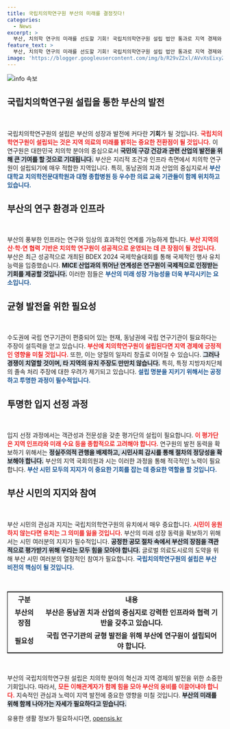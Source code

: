 ```yaml
---
title: 국립치의학연구원 부산의 미래를 결정짓다!
categories:
  - News
excerpt: >
  부산, 치의학 연구의 미래를 선도할 기회! 국립치의학연구원 설립 법안 통과로 지역 경제와 일자리에 새 활력을 불어넣을 전망. 부산 시민의 지지가 필요합니다!
feature_text: >
  부산, 치의학 연구의 미래를 선도할 기회! 국립치의학연구원 설립 법안 통과로 지역 경제와 일자리에 새 활력을 불어넣을 전망. 부산 시민의 지지가 필요합니다!
image: 'https://blogger.googleusercontent.com/img/b/R29vZ2xl/AVvXsEixyZcFfHzMRdzZMjFBmAUKJYCLCGyLL1o632UiGVXcaFdKo_bkvkuCioo0uUKlGfBVcT3P84aROyZIXSBEx3Aw5nCQ3pTgDom1WDC4m8eifvWiAmWEEVb4x6G_l8C0QH225ldMjyaFvpxGEBGNO37VmDTDMHGhJPq73UglMfDca1-0aw/s1600/blogspot.png'
---
```


<p><img src="https://blogger.googleusercontent.com/img/b/R29vZ2xl/AVvXsEixyZcFfHzMRdzZMjFBmAUKJYCLCGyLL1o632UiGVXcaFdKo_bkvkuCioo0uUKlGfBVcT3P84aROyZIXSBEx3Aw5nCQ3pTgDom1WDC4m8eifvWiAmWEEVb4x6G_l8C0QH225ldMjyaFvpxGEBGNO37VmDTDMHGhJPq73UglMfDca1-0aw/s1600/blogspot.png" alt="info 속보" /></p>

<h2 data-ke-size="size26">국립치의학연구원 설립을 통한 부산의 발전</h2>

<p data-ke-size="size16">&nbsp;</p>

<p>국립치의학연구원의 설립은 부산의 성장과 발전에 커다란 <b>기회</b>가 될 것입니다. <b><span style="color: #ee2323;">국립치의학연구원이 설립되는 것은 지역 의료의 미래를 밝히는 중요한 전환점이 될 것입니다.</span></b> 이 연구원은 대한민국 치의학 분야의 중심으로서 <b><span style="background-color: #21538527;">국민의 구강 건강과 관련 산업의 발전을 위해 큰 기여를 할 것으로 기대됩니다.</span></b> 부산은 지리적 조건과 인프라 측면에서 치의학 연구원이 설립되기에 매우 적합한 지역입니다. 특히, 동남권의 치과 산업의 중심지로서 <b><span style="color: #1a5490;">부산대학교 치의학전문대학원과 대형 종합병원 등 우수한 의료 교육 기관들이 함께 위치하고 있습니다.</span></b></p>

<h2 data-ke-size="size26">부산의 연구 환경과 인프라</h2>

<p data-ke-size="size16">&nbsp;</p>

<p>부산의 풍부한 인프라는 연구와 임상의 효과적인 연계를 가능하게 합니다. <b><span style="color: #ee2323;">부산 지역의 산·학·연 협력 기반은 치의학 연구원이 성공적으로 운영되는 데 큰 장점이 될 것입니다.</span></b> 부산은 최근 성공적으로 개최된 BDEX 2024 국제학술대회를 통해 국제적인 행사 유치 능력을 입증했습니다. <b><span style="background-color: #21538527;">MICE 산업과의 뛰어난 연계성은 연구원이 국제적으로 인정받는 기회를 제공할 것입니다.</span></b> 이러한 점들은 <b><span style="color: #1a5490;">부산의 미래 성장 가능성을 더욱 부각시키는 요소입니다.</span></b></p>

<h2 data-ke-size="size26">균형 발전을 위한 필요성</h2>

<p data-ke-size="size16">&nbsp;</p>

<p>수도권에 국립 연구기관이 편중되어 있는 현재, 동남권에 국립 연구기관이 필요하다는 주장이 설득력을 얻고 있습니다. <b><span style="color: #ee2323;">부산에 치의학연구원이 설립된다면 지역 경제에 긍정적인 영향을 미칠 것입니다.</span></b> 또한, 이는 양질의 일자리 창출로 이어질 수 있습니다. <b><span style="background-color: #21538527;">그러나 경쟁이 치열할 것이며, 타 지역의 유치 주장도 만만치 않습니다.</span></b> 특히, 특정 지방자치단체의 졸속 처리 주장에 대한 우려가 제기되고 있습니다. <b><span style="color: #1a5490;">설립 명분을 지키기 위해서는 공정하고 투명한 과정이 필수적입니다.</span></b></p>

<h2 data-ke-size="size26">투명한 입지 선정 과정</h2>

<p data-ke-size="size16">&nbsp;</p>

<p>입지 선정 과정에서는 객관성과 전문성을 갖춘 평가단의 설립이 필요합니다. <b><span style="color: #ee2323;">이 평가단은 지역 인프라와 미래 수요 등을 종합적으로 고려해야 합니다.</span></b> 연구원의 발전 동력을 확보하기 위해서는 <b><span style="background-color: #21538527;">정실주의적 관행을 배제하고, 시민사회 감시를 통해 절차의 정당성을 확보해야 합니다.</span></b> 부산의 지역 국회의원과 시는 이러한 과정을 통해 적극적인 노력이 필요합니다. <b><span style="color: #1a5490;">부산 시민 모두의 지지가 이 중요한 기회를 잡는 데 중요한 역할을 할 것입니다.</span></b></p>

<h2 data-ke-size="size26">부산 시민의 지지와 참여</h2>

<p data-ke-size="size16">&nbsp;</p>

<p>부산 시민의 관심과 지지는 국립치의학연구원의 유치에서 매우 중요합니다. <b><span style="color: #ee2323;">시민이 응원하지 않는다면 유치는 그 의미를 잃을 것입니다.</span></b> 부산의 미래 성장 동력을 확보하기 위해서는 시민 여러분의 지지가 필수적입니다. <b><span style="background-color: #21538527;">공정한 공모 절차 속에서 부산의 장점을 객관적으로 평가받기 위해 우리는 모두 힘을 모아야 합니다.</span></b> 글로벌 의료도시로의 도약을 위해 부산 시민 여러분의 열정적인 참여가 필요합니다. <b><span style="color: #1a5490;">국립치의학연구원의 설립은 부산 비전의 핵심이 될 것입니다.</span></b></p>

<p data-ke-size="size16">&nbsp;</p>

<table style="width: 100%; border: 1px solid black;">
  <tr>
    <th style="text-align: center; height: 30px;"><b>구분</b></th>
    <th style="text-align: center; height: 30px;"><b>내용</b></th>
  </tr>
  <tr>
    <td style="text-align: center; height: 17px;"><b>부산의 장점</b></td>
    <td style="text-align: center; height: 17px;"><b>부산은 동남권 치과 산업의 중심지로 강력한 인프라와 협력 기반을 갖추고 있습니다.</b></td>
  </tr>
  <tr>
    <td style="text-align: center; height: 17px;"><b>필요성</b></td>
    <td style="text-align: center; height: 17px;"><b>국립 연구기관의 균형 발전을 위해 부산에 연구원이 설립되어야 합니다.</b></td>
  </tr>
</table>

<p data-ke-size="size16">&nbsp;</p>

<p>부산의 국립치의학연구원 설립은 치의학 분야의 혁신과 지역 경제의 발전을 위한 소중한 기회입니다. 따라서, <b><span style="color: #ee2323;">모든 이해관계자가 함께 힘을 모아 부산의 웅비를 이끌어내야 합니다.</span></b> 지속적인 관심과 노력이 지역 발전에 중요한 영향을 미칠 것입니다. <b><span style="background-color: #21538527;">부산의 미래를 위해 함께 나아가는 자세가 필요하다고 믿습니다.</span></b></p>
유용한 생활 정보가 필요하시다면, <a href="https://opensis.kr" rel="dofollow">opensis.kr</a>


